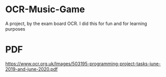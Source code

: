 # OCR-Music-Game
A project, by the exam board OCR. I did this for fun and for learning purposes

# PDF
https://www.ocr.org.uk/Images/503195-programming-project-tasks-june-2019-and-june-2020.pdf
